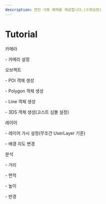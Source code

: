 ```yaml
---
description: 엔진 사용 예제를 제공합니다.(수정요망)
---
```


# Tutorial

카메라&#x20;

&#x20; \- 카메라 설정

오브젝트&#x20;

&#x20; \- POI 객체 생성

&#x20; \- Polygon 객체 생성&#x20;

&#x20; \- Line 객체 생성&#x20;

&#x20; \- 3DS 객체 생성(고스트 심볼 설정)

레이어&#x20;

&#x20; \- 레이어 가시 설정(무조건 UserLayer 기준)&#x20;

&#x20; \- 배경 지도 변경

분석&#x20;

&#x20; \- 거리&#x20;

&#x20; \- 면적&#x20;

&#x20; \- 높이&#x20;

&#x20; \- 반경
